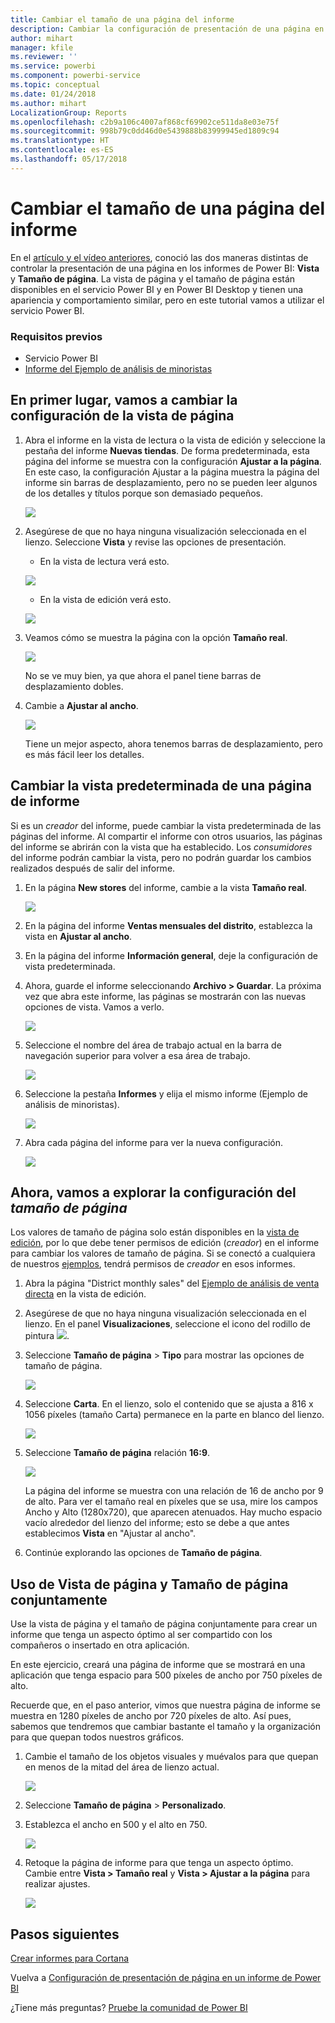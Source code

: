 ```yaml
---
title: Cambiar el tamaño de una página del informe
description: Cambiar la configuración de presentación de una página en un informe de Power BI
author: mihart
manager: kfile
ms.reviewer: ''
ms.service: powerbi
ms.component: powerbi-service
ms.topic: conceptual
ms.date: 01/24/2018
ms.author: mihart
LocalizationGroup: Reports
ms.openlocfilehash: c2b9a106c4007af868cf69902ce511da8e03e75f
ms.sourcegitcommit: 998b79c0dd46d0e5439888b83999945ed1809c94
ms.translationtype: HT
ms.contentlocale: es-ES
ms.lasthandoff: 05/17/2018
---
```

# <a name="change-the-size-of-a-report-page"></a>Cambiar el tamaño de una página del informe
En el [artículo y el vídeo anteriores](power-bi-report-display-settings.md), conoció las dos maneras distintas de controlar la presentación de una página en los informes de Power BI: **Vista** y **Tamaño de página**. La vista de página y el tamaño de página están disponibles en el servicio Power BI y en Power BI Desktop y tienen una apariencia y comportamiento similar, pero en este tutorial vamos a utilizar el servicio Power BI.

### <a name="prerequisites"></a>Requisitos previos
- Servicio Power BI   
- [Informe del Ejemplo de análisis de minoristas](sample-retail-analysis.md)

## <a name="first-lets-change-the-page-view-setting"></a>En primer lugar, vamos a cambiar la configuración de la vista de página

1. Abra el informe en la vista de lectura o la vista de edición y seleccione la pestaña del informe **Nuevas tiendas**. De forma predeterminada, esta página del informe se muestra con la configuración **Ajustar a la página**.  En este caso, la configuración Ajustar a la página muestra la página del informe sin barras de desplazamiento, pero no se pueden leer algunos de los detalles y títulos porque son demasiado pequeños.

   ![](media/power-bi-change-report-display-settings/pbi_fit_to_page.png)
2. Asegúrese de que no haya ninguna visualización seleccionada en el lienzo. Seleccione **Vista** y revise las opciones de presentación.

    * En la vista de lectura verá esto.

     ![](media/power-bi-change-report-display-settings/power-bi-page-view-menu-new.png)
    * En la vista de edición verá esto.

    ![](media/power-bi-change-report-display-settings/power-bi-view-editing-view.png)

1. Veamos cómo se muestra la página con la opción **Tamaño real**.

   ![](media/power-bi-change-report-display-settings/power-bi-actal-size2.png)

   No se ve muy bien, ya que ahora el panel tiene barras de desplazamiento dobles.
2. Cambie a **Ajustar al ancho**.

   ![](media/power-bi-change-report-display-settings/pbi_fit_to_width.png)

   Tiene un mejor aspecto, ahora tenemos barras de desplazamiento, pero es más fácil leer los detalles.

## <a name="change-the-default-view-for-a-report-page"></a>Cambiar la vista predeterminada de una página de informe
Si es un *creador* del informe, puede cambiar la vista predeterminada de las páginas del informe. Al compartir el informe con otros usuarios, las páginas del informe se abrirán con la vista que ha establecido. Los *consumidores* del informe podrán cambiar la vista, pero no podrán guardar los cambios realizados después de salir del informe.

1. En la página **New stores** del informe, cambie a la vista **Tamaño real**.

   ![](media/power-bi-change-report-display-settings/power-bi-actual-size.png)

2. En la página del informe **Ventas mensuales del distrito**, establezca la vista en **Ajustar al ancho**.

3. En la página del informe **Información general**, deje la configuración de vista predeterminada.

4. Ahora, guarde el informe seleccionando **Archivo > Guardar**. La próxima vez que abra este informe, las páginas se mostrarán con las nuevas opciones de vista. Vamos a verlo.

   ![](media/power-bi-change-report-display-settings/power-bi-save.png)
3. Seleccione el nombre del área de trabajo actual en la barra de navegación superior para volver a esa área de trabajo.  

   ![](media/power-bi-change-report-display-settings/power-bi-my-workspace.png)
4. Seleccione la pestaña **Informes** y elija el mismo informe (Ejemplo de análisis de minoristas).

    ![](media/power-bi-change-report-display-settings/power-bi-new-report2.png)
5. Abra cada página del informe para ver la nueva configuración.

   ![](media/power-bi-change-report-display-settings/power-bi-page-view.gif)

## <a name="now-lets-explore-the-page-size-setting"></a>Ahora, vamos a explorar la configuración del *tamaño de página*
Los valores de tamaño de página solo están disponibles en la [vista de edición](service-interact-with-a-report-in-editing-view.md), por lo que debe tener permisos de edición (*creador*) en el informe para cambiar los valores de tamaño de página. Si se conectó a cualquiera de nuestros [ejemplos](sample-datasets.md), tendrá permisos de *creador* en esos informes.

1. Abra la página "District monthly sales" del [Ejemplo de análisis de venta directa](sample-retail-analysis.md) en la vista de edición.
2. Asegúrese de que no haya ninguna visualización seleccionada en el lienzo.  En el panel **Visualizaciones**, seleccione el icono del rodillo de pintura ![](media/power-bi-change-report-display-settings/power-bi-paintroller.png).
3. Seleccione **Tamaño de página** &gt; **Tipo** para mostrar las opciones de tamaño de página.

   ![](media/power-bi-change-report-display-settings/power-bi-page-size-menu-new.png)
4. Seleccione **Carta**.  En el lienzo, solo el contenido que se ajusta a 816 x 1056 píxeles (tamaño Carta) permanece en la parte en blanco del lienzo.

   ![](media/power-bi-change-report-display-settings/power-bi-letter-new.png)
5. Seleccione **Tamaño de página** relación **16:9**.

   ![](media/power-bi-change-report-display-settings/power-bi-16-to-9-new.png)

   La página del informe se muestra con una relación de 16 de ancho por 9 de alto. Para ver el tamaño real en píxeles que se usa, mire los campos Ancho y Alto (1280x720), que aparecen atenuados. Hay mucho espacio vacío alrededor del lienzo del informe; esto se debe a que antes establecimos **Vista** en "Ajustar al ancho".
7. Continúe explorando las opciones de **Tamaño de página**.

## <a name="use-page-view-and-page-size-together"></a>Uso de Vista de página y Tamaño de página conjuntamente
Use la vista de página y el tamaño de página conjuntamente para crear un informe que tenga un aspecto óptimo al ser compartido con los compañeros o insertado en otra aplicación.

En este ejercicio, creará una página de informe que se mostrará en una aplicación que tenga espacio para 500 píxeles de ancho por 750 píxeles de alto.

Recuerde que, en el paso anterior, vimos que nuestra página de informe se muestra en 1280 píxeles de ancho por 720 píxeles de alto. Así pues, sabemos que tendremos que cambiar bastante el tamaño y la organización para que quepan todos nuestros gráficos.

1. Cambie el tamaño de los objetos visuales y muévalos para que quepan en menos de la mitad del área de lienzo actual.

    ![](media/power-bi-change-report-display-settings/power-bi-custom-view.gif)
2. Seleccione **Tamaño de página** &gt; **Personalizado**.
3. Establezca el ancho en 500 y el alto en 750.

    ![](media/power-bi-change-report-display-settings/power-bi-custom-new.png)
4. Retoque la página de informe para que tenga un aspecto óptimo. Cambie entre **Vista > Tamaño real** y **Vista > Ajustar a la página** para realizar ajustes.

    ![](media/power-bi-change-report-display-settings/power-bi-final-new.png)

## <a name="next-steps"></a>Pasos siguientes
[Crear informes para Cortana](service-cortana-answer-cards.md)

Vuelva a [Configuración de presentación de página en un informe de Power BI](power-bi-report-display-settings.md)

¿Tiene más preguntas? [Pruebe la comunidad de Power BI](http://community.powerbi.com/)
